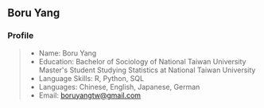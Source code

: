 ## Boru Yang

### Profile

> * Name: Boru Yang
> * Education: Bachelor of Sociology of National Taiwan University<br>Master's Student Studying Statistics at National Taiwan University
> * Language Skills: R, Python, SQL
> * Languages: Chinese, English, Japanese, German
> * Email: [boruyangtw@gmail.com](boruyangtw@gmail.com)